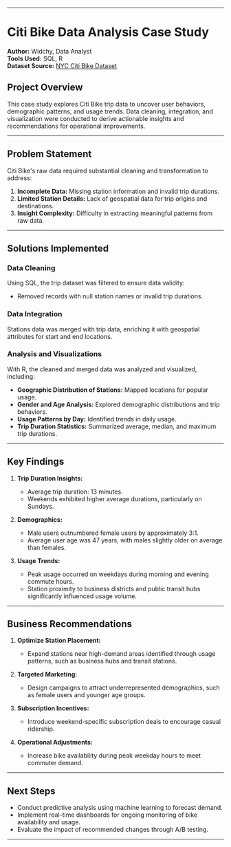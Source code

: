 

---

# Citi Bike Data Analysis Case Study

**Author:** Widchy, Data Analyst  
**Tools Used:** SQL, R  
**Dataset Source:** [NYC Citi Bike Dataset](https://console.cloud.google.com/marketplace/product/city-of-new-york/nyc-citi-bike)

## Project Overview
This case study explores Citi Bike trip data to uncover user behaviors, demographic patterns, and usage trends. Data cleaning, integration, and visualization were conducted to derive actionable insights and recommendations for operational improvements.

---

## Problem Statement
Citi Bike's raw data required substantial cleaning and transformation to address:
1. **Incomplete Data:** Missing station information and invalid trip durations.
2. **Limited Station Details:** Lack of geospatial data for trip origins and destinations.
3. **Insight Complexity:** Difficulty in extracting meaningful patterns from raw data.

---

## Solutions Implemented
### Data Cleaning
Using SQL, the trip dataset was filtered to ensure data validity:
- Removed records with null station names or invalid trip durations.

### Data Integration
Stations data was merged with trip data, enriching it with geospatial attributes for start and end locations.

### Analysis and Visualizations
With R, the cleaned and merged data was analyzed and visualized, including:
- **Geographic Distribution of Stations:** Mapped locations for popular usage.
- **Gender and Age Analysis:** Explored demographic distributions and trip behaviors.
- **Usage Patterns by Day:** Identified trends in daily usage.
- **Trip Duration Statistics:** Summarized average, median, and maximum trip durations.

---

## Key Findings
1. **Trip Duration Insights:**
   - Average trip duration: 13 minutes.
   - Weekends exhibited higher average durations, particularly on Sundays.

2. **Demographics:**
   - Male users outnumbered female users by approximately 3:1.
   - Average user age was 47 years, with males slightly older on average than females.

3. **Usage Trends:**
   - Peak usage occurred on weekdays during morning and evening commute hours.
   - Station proximity to business districts and public transit hubs significantly influenced usage volume.

---

## Business Recommendations
1. **Optimize Station Placement:**
   - Expand stations near high-demand areas identified through usage patterns, such as business hubs and transit stations.

2. **Targeted Marketing:**
   - Design campaigns to attract underrepresented demographics, such as female users and younger age groups.

3. **Subscription Incentives:**
   - Introduce weekend-specific subscription deals to encourage casual ridership.

4. **Operational Adjustments:**
   - Increase bike availability during peak weekday hours to meet commuter demand.

---

## Next Steps
- Conduct predictive analysis using machine learning to forecast demand.
- Implement real-time dashboards for ongoing monitoring of bike availability and usage.
- Evaluate the impact of recommended changes through A/B testing.

---

